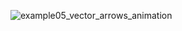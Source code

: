 ![example05_vector_arrows_animation](https://github.com/akageyama/slice-svg/assets/17426293/4b1ce6d2-3d24-4f4c-97e1-c449a798f795)
